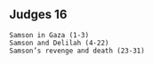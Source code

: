 ## Judges 16

```
Samson in Gaza (1-3)
Samson and Delilah (4-22)
Samson’s revenge and death (23-31)
```
